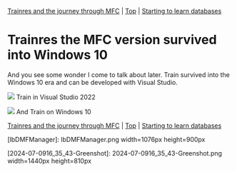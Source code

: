 [Trainres and the journey through MFC](08.html) | [Top](index.html) | [Starting to learn databases](10.html)

# Trainres the MFC version survived into Windows 10 #

And you see some wonder I come to talk about later. Train survived into the Windows 10 era and can be developed with Visual Studio.

![][Bildschirmfoto2024-10-20um112431]
Train in Visual Studio 2022

![][Bildschirmfoto2024-10-20um112746]
And Train on Windows 10



[Trainres and the journey through MFC](08.html) | [Top](index.html) | [Starting to learn databases](10.html)





[PastedGraphic]: PastedGraphic.png

[Dateiver]: Dateiver.png

[TVBuild]: TVBuild.png

[Bildschirmfoto2024-10-20um105545]: Bildschirmfoto2024-10-20um105545.png

[Bildschirmfoto2024-10-20um111447]: Bildschirmfoto2024-10-20um111447.png

[Bildschirmfoto2024-10-20um112431]: Bildschirmfoto2024-10-20um112431.png

[Bildschirmfoto2024-10-20um112746]: Bildschirmfoto2024-10-20um112746.png

[Bildschirmfoto2024-10-20um114925]: Bildschirmfoto2024-10-20um114925.png

[Bildschirmfoto2024-10-20um115956]: Bildschirmfoto2024-10-20um115956.png

[lbDMFManager]: lbDMFManager.png width=1076px height=900px

[2024-07-0916_35_43-Greenshot]: 2024-07-0916_35_43-Greenshot.png width=1440px height=810px

